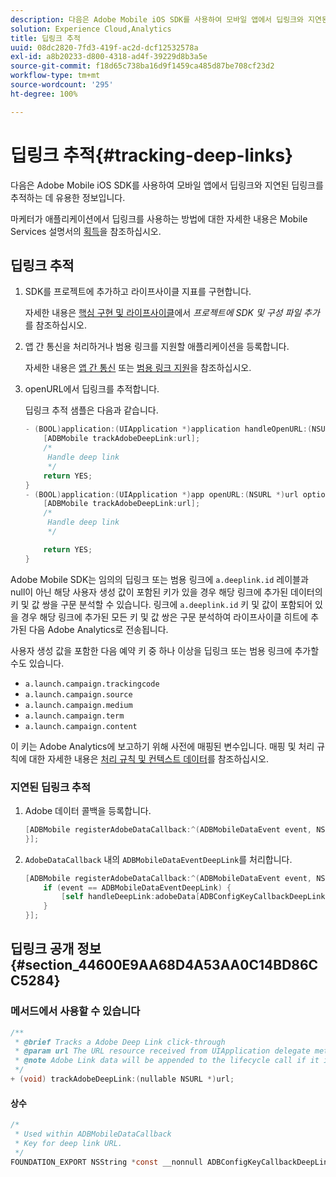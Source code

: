```yaml
---
description: 다음은 Adobe Mobile iOS SDK를 사용하여 모바일 앱에서 딥링크와 지연된 딥링크를 추적하는 데 유용한 정보입니다.
solution: Experience Cloud,Analytics
title: 딥링크 추적
uuid: 08dc2820-7fd3-419f-ac2d-dcf12532578a
exl-id: a8b20233-d800-4318-ad4f-39229d8b3a5e
source-git-commit: f18d65c738ba16d9f1459ca485d87be708cf23d2
workflow-type: tm+mt
source-wordcount: '295'
ht-degree: 100%

---
```


# 딥링크 추적{#tracking-deep-links}

다음은 Adobe Mobile iOS SDK를 사용하여 모바일 앱에서 딥링크와 지연된 딥링크를 추적하는 데 유용한 정보입니다.

마케터가 애플리케이션에서 딥링크를 사용하는 방법에 대한 자세한 내용은 Mobile Services 설명서의 [획득](/help/ios/acquisition-main/acquisition.md)을 참조하십시오.

## 딥링크 추적

1. SDK를 프로젝트에 추가하고 라이프사이클 지표를 구현합니다.

   자세한 내용은 [핵심 구현 및 라이프사이클](/help/ios/getting-started/dev-qs.md)에서 *프로젝트에 SDK 및 구성 파일 추가*&#x200B;를 참조하십시오.
1. 앱 간 통신을 처리하거나 범용 링크를 지원할 애플리케이션을 등록합니다.

   자세한 내용은 [앱 간 통신](https://developer.apple.com/library/ios/documentation/iPhone/Conceptual/iPhoneOSProgrammingGuide/Inter-AppCommunication/Inter-AppCommunication.html#//apple_ref/doc/uid/TP40007072-CH6-SW10) 또는 [범용 링크 지원](https://developer.apple.com/library/ios/documentation/General/Conceptual/AppSearch/UniversalLinks.html)을 참조하십시오.

1. openURL에서 딥링크를 추적합니다.

   딥링크 추적 샘플은 다음과 같습니다.

   ```objective-c
   - (BOOL)application:(UIApplication *)application handleOpenURL:(NSURL *)url { 
       [ADBMobile trackAdobeDeepLink:url]; 
       /* 
        Handle deep link 
        */ 
       return YES; 
   } 
   - (BOOL)application:(UIApplication *)app openURL:(NSURL *)url options:(NSDictionary<NSString *, id> *)options { 
       [ADBMobile trackAdobeDeepLink:url]; 
       /* 
        Handle deep link 
        */ 
   
       return YES; 
   }
   ```

Adobe Mobile SDK는 임의의 딥링크 또는 범용 링크에 `a.deeplink.id` 레이블과 null이 아닌 해당 사용자 생성 값이 포함된 키가 있을 경우 해당 링크에 추가된 데이터의 키 및 값 쌍을 구문 분석할 수 있습니다. 링크에 `a.deeplink.id` 키 및 값이 포함되어 있을 경우 해당 링크에 추가된 모든 키 및 값 쌍은 구문 분석하여 라이프사이클 히트에 추가된 다음 Adobe Analytics로 전송됩니다.

사용자 생성 값을 포함한 다음 예약 키 중 하나 이상을 딥링크 또는 범용 링크에 추가할 수도 있습니다.

* `a.launch.campaign.trackingcode`
* `a.launch.campaign.source`
* `a.launch.campaign.medium`
* `a.launch.campaign.term`
* `a.launch.campaign.content`

이 키는 Adobe Analytics에 보고하기 위해 사전에 매핑된 변수입니다. 매핑 및 처리 규칙에 대한 자세한 내용은 [처리 규칙 및 컨텍스트 데이터](/help/ios/getting-started/proc-rules.md)를 참조하십시오.

### 지연된 딥링크 추적

1. Adobe 데이터 콜백을 등록합니다.

   ```objective-c
   [ADBMobile registerAdobeDataCallback:^(ADBMobileDataEvent event, NSDictionary * _Nullable adobeData) { 
   }];
   ```

1. `AdobeDataCallback` 내의 `ADBMobileDataEventDeepLink`를 처리합니다.

   ```objective-c
   [ADBMobile registerAdobeDataCallback:^(ADBMobileDataEvent event, NSDictionary * _Nullable adobeData) { 
       if (event == ADBMobileDataEventDeepLink) { 
           [self handleDeepLink:adobeData[ADBConfigKeyCallbackDeepLink]]; 
       } 
   }];
   ```

## 딥링크 공개 정보 {#section_44600E9AA68D4A53AA0C14BD86CC5284}

### 메서드에서 사용할 수 있습니다

```objective-c
/** 
 * @brief Tracks a Adobe Deep Link click-through 
 * @param url The URL resource received from UIApplication delegate method. 
 * @note Adobe Link data will be appended to the lifecycle call if it is a launch event, otherwise an extra call will be sent. 
 */ 
+ (void) trackAdobeDeepLink:(nullable NSURL *)url;
```

#### 상수

```objective-c
/* 
 * Used within ADBMobileDataCallback 
 * Key for deep link URL. 
 */ 
FOUNDATION_EXPORT NSString *const __nonnull ADBConfigKeyCallbackDeepLink;
```
